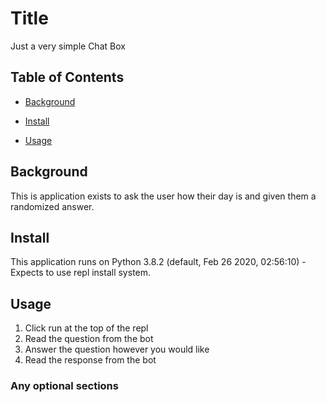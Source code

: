 # Title

Just a very simple Chat Box

## Table of Contents

- [Background](#background)

- [Install](#install)

- [Usage](#usage)

## Background

This is application exists to ask the user how their day is and given them a randomized answer.

## Install

This application runs on Python 3.8.2 (default, Feb 26 2020, 02:56:10) - Expects to use repl install system.

## Usage

1. Click run at the top of the repl
2. Read the question from the bot
3. Answer the question however you would like
4. Read the response from the bot


### Any optional sections